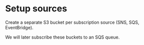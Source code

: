 # Setup sources

Create a separate S3 bucket per subscription source (SNS, SQS, EventBridge).

We will later subscribe these buckets to an SQS queue.
